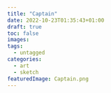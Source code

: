 ```yaml
---
title: "Captain"
date: 2022-10-23T01:35:43+01:00
draft: true
toc: false
images:
tags:
  - untagged
categories:
  - art
  - sketch
featuredImage: Captain.png
---
```


